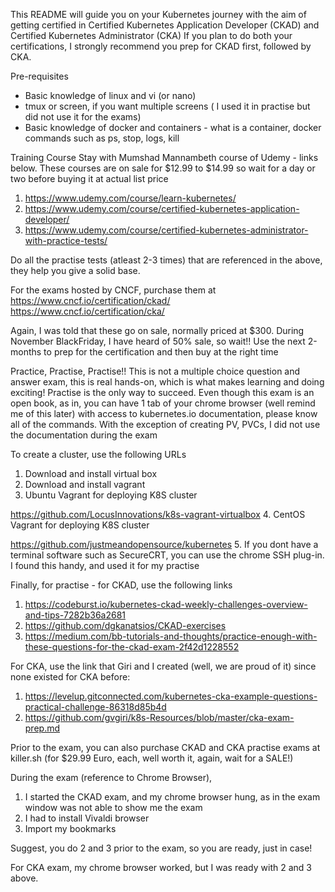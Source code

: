 This README will guide you on your Kubernetes journey with the aim of getting certified in Certified Kubernetes Application Developer (CKAD) and Certified Kubernetes Administrator (CKA)
If you plan to do both your certifications, I strongly recommend you prep for CKAD first, followed by CKA.

Pre-requisites
- Basic knowledge of linux and vi (or nano)
- tmux or screen, if you want multiple screens ( I used it in practise but did not use it for the exams)
- Basic knowledge of docker and containers - what is a container, docker commands such as ps, stop, logs, kill

Training Course
Stay with Mumshad Mannambeth course of Udemy - links below.  These courses are on sale for $12.99 to $14.99 so wait for a day or two before buying it at actual list price
1. https://www.udemy.com/course/learn-kubernetes/
2. https://www.udemy.com/course/certified-kubernetes-application-developer/
3. https://www.udemy.com/course/certified-kubernetes-administrator-with-practice-tests/

Do all the practise tests (atleast 2-3 times) that are referenced in the above, they help you give a solid base.

For the exams hosted by CNCF, purchase them at
https://www.cncf.io/certification/ckad/
https://www.cncf.io/certification/cka/

Again, I was told that these go on sale, normally priced at $300.  During November BlackFriday, I have heard of 50% sale, so wait!!  Use the next 2-months to prep for the certification and then buy at the right time

Practice, Practise, Practise!!
This is not a multiple choice question and answer exam, this is real hands-on, which is what makes learning and doing exciting!
Practise is the only way to succeed.  Even though this exam is an open book, as in, you can have 1 tab of your chrome browser (well remind me of this later) with access to kubernetes.io documentation, please know all of the commands.  With the exception of creating PV, PVCs, I did not use the documentation during the exam

To create a cluster, use the following URLs
1. Download and install virtual box
2. Download and install vagrant
3. Ubuntu Vagrant for deploying K8S cluster
  
  https://github.com/LocusInnovations/k8s-vagrant-virtualbox
4. CentOS Vagrant for deploying K8S cluster
   
   https://github.com/justmeandopensource/kubernetes
5. If you dont have a terminal software such as SecureCRT, you can use the chrome SSH plug-in. I found this handy, and used it for my practise

Finally, for practise - for CKAD, use the following links
1. https://codeburst.io/kubernetes-ckad-weekly-challenges-overview-and-tips-7282b36a2681
2. https://github.com/dgkanatsios/CKAD-exercises
3. https://medium.com/bb-tutorials-and-thoughts/practice-enough-with-these-questions-for-the-ckad-exam-2f42d1228552


For CKA, use the link that Giri and I created (well, we are proud of it) since none existed for CKA before:
1. https://levelup.gitconnected.com/kubernetes-cka-example-questions-practical-challenge-86318d85b4d 
2. https://github.com/gvgiri/k8s-Resources/blob/master/cka-exam-prep.md


Prior to the exam, you can also purchase CKAD and CKA practise exams at killer.sh (for $29.99 Euro, each, well worth it, again, wait for a SALE!)


During the exam (reference to Chrome Browser),
1. I started the CKAD exam, and my chrome browser hung, as in the exam window was not able to show me the exam
2. I had to install Vivaldi browser
3. Import my bookmarks

Suggest, you do 2 and 3 prior to the exam, so you are ready, just in case!

For CKA exam, my chrome browser worked, but I was ready with 2 and 3 above.

